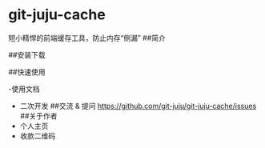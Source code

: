 # git-juju-cache
短小精悍的前端缓存工具，防止内存“侧漏”
##简介

##安装下载


##快速使用


-使用文档
- 二次开发
##交流 & 提问
https://github.com/git-juju/git-juju-cache/issues
##关于作者
- 个人主页
- 收款二维码